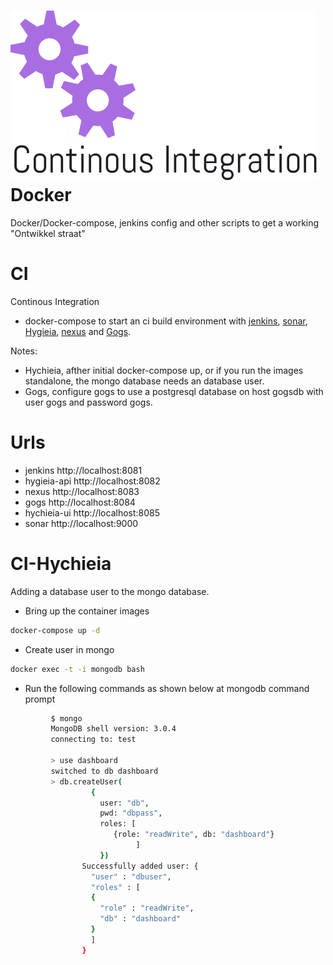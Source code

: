 ![ci-logo.png](ci-logo.png)
Docker
=======
Docker/Docker-compose, jenkins config and other scripts to get a working "Ontwikkel straat"

CI
==
Continous Integration
  * docker-compose to start an ci build environment with [jenkins](https://jenkins.io/), [sonar](http://www.sonarqube.org/), [Hygieia](https://github.com/capitalone/Hygieia), [nexus](http://www.sonatype.org/nexus/) and [Gogs](https://gogs.io/).

Notes:  
  * Hychieia, afther initial docker-compose up, or if you run the images standalone, the mongo database needs an database user.
  * Gogs, configure gogs to use a postgresql database on host gogsdb with user gogs and password gogs.

Urls
==
* jenkins http://localhost:8081
* hygieia-api http://localhost:8082
* nexus http://localhost:8083
* gogs http://localhost:8084
* hychieia-ui http://localhost:8085
* sonar http://localhost:9000


CI-Hychieia
==

Adding a database user to the mongo database.
* Bring up the container images

```bash
docker-compose up -d
```

  * Create user in mongo

```bash
docker exec -t -i mongodb bash
```

  * Run the following commands as shown below at mongodb command prompt

```bash
         $ mongo  
         MongoDB shell version: 3.0.4
         connecting to: test  

         > use dashboard
         switched to db dashboard
         > db.createUser(
                  {
                    user: "db",
                    pwd: "dbpass",
                    roles: [
                       {role: "readWrite", db: "dashboard"}
                            ]
                    })
                Successfully added user: {
                  "user" : "dbuser",
                  "roles" : [
                  {
                    "role" : "readWrite",
                    "db" : "dashboard"
                  }
                  ]
                }  
```
